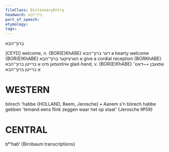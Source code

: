 ```yaml
---
fileClass: DictionaryEntry
headword: ברוך־הבא
part_of_speech: 
etymology: 
tags: 
---
```

ברוך־הבא

]CEYD]
welcome, n. {BOR(E)KhABE}	דער ברוך־הבא
a hearty welcome {BOR(E)KhABE}	אַ האַרציקער ברוך־הבא
give a cordial reception {BORKhABE}	אויפֿנעמען מיט אַ ברײטן ברוך־הבא
glad-hand, v. {BOR(E)KhABE}	אָפּגעבן +~דאַט׳ אַ ברײטן ברוך־הבא

WESTERN
========

bôrech 'habbe {HOLLAND, Beem, Jerosche}
	•	Aanem s'n bôrech habbe gebben 'Iemand eens flink zeggen waar het op staat' {Jerosche №59}

CENTRAL
========

bᵉʳɦabⁱ {Birnbaum transcriptions}
